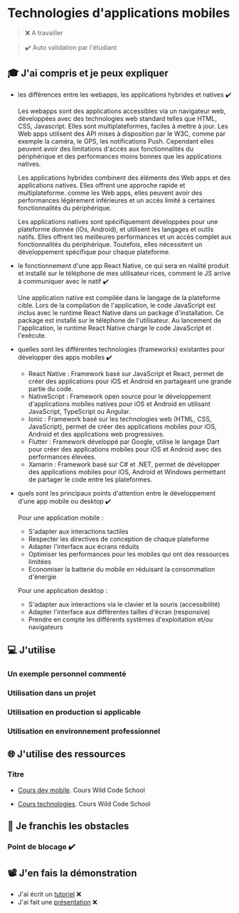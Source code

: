 # Technologies d'applications mobiles

> ❌ A travailler

> ✔️ Auto validation par l'étudiant

## 🎓 J'ai compris et je peux expliquer

- les différences entre les webapps, les applications hybrides et natives ✔️

  Les webapps sont des applications accessibles via un navigateur web, développées avec des technologies web standard telles que HTML, CSS, Javascript. Elles sont multiplateformes, faciles à mettre à jour. Les Web apps utilisent des API mises à disposition par le W3C, comme par exemple la caméra, le GPS, les notifications Push. Cependant elles peuvent avoir des limitations d'accès aux fonctionnalités du périphérique et des performances moins bonnes que les applications natives.

  Les applications hybrides combinent des éléments des Web apps et des applications natives. Elles offrent une approche rapide et multiplateforme. comme les Web apps, elles peuvent avoir des performances légèrement inférieures et un accès limité à certaines fonctionnalités du périphérique.  

  Les applications natives sont spécifiquement développées pour une plateforme donnée (iOs, Android), et utilisent les langages et outils natifs. Elles offrent les meilleures performances et un accès complet aux fonctionnalités du périphérique. Toutefois, elles nécessitent un développement spécifique pour chaque plateforme.

- le fonctionnement d'une app React Native, ce qui sera en réalité produit et installé sur le téléphone de mes utilisateur·rices, comment le JS arrive à communiquer avec le natif ✔️

  Une application native est compilée dans le langage de la plateforme cible. 
  Lors de la compilation de l'application, le code JavaScript est inclus avec le runtime React Native dans un package d'installation. Ce package est installé sur le téléphone de l'utilisateur. Au lancement de l'application, le runtime React Native charge le code JavaScript et l'exécute.

- quelles sont les différentes technologies (frameworks) existantes pour développer des apps mobiles ✔️

  * React Native : Framework basé sur JavaScript et React, permet de créer des applications pour iOS et Android en partageant une grande partie du code.
  * NativeScript : Framework open source pour le développement d'applications mobiles natives pour iOS et Android en utilisant JavaScript, TypeScript ou Angular.
  * Ionic : Framework basé sur les technologies web (HTML, CSS, JavaScript), permet de créer des applications mobiles pour iOS, Android et des applications web progressives.
  * Flutter : Framework développé par Google, utilise le langage Dart pour créer des applications mobiles pour iOS et Android avec des performances élevées.
  * Xamarin : Framework basé sur C# et .NET, permet de développer des applications mobiles pour iOS, Android et Windows permettant de partager le code entre les plateformes.
  
- quels sont les principaux points d'attention entre le développement d'une app mobile ou desktop ✔️

  Pour une application mobile : 
  * S'adapter aux interactions tactiles
  * Respecter les directives de conception de chaque plateforme
  * Adapter l'interface aux écrans réduits
  * Optimiser les performances pour les mobiles qui ont des ressources limitées
  * Economiser la batterie du mobile en réduisant la consommation d'énergie

  Pour une application desktop :
    * S'adapter aux interactions via le clavier et la souris (accessibilité)
    * Adapter l'interface aux différentes tailles d'écran (responsive)
    * Prendre en compte les différents systèmes d'exploitation et/ou navigateurs

## 💻 J'utilise

### Un exemple personnel commenté 

### Utilisation dans un projet

### Utilisation en production si applicable 

### Utilisation en environnement professionnel 

## 🌐 J'utilise des ressources

### Titre

- [Cours dev mobile](https://docs.google.com/presentation/d/1mQMP_jWgBJNzeIWuRZCt4PPlKZKkJ0nKheGggnwnVKg/edit#slide=id.g701c29d7f0_0_121).
  Cours Wild Code School

- [Cours technologies](https://docs.google.com/presentation/d/1hSXdRjSQa7CaN54LZMOaL8V0OAHo7reY7YapZ4bt-Tc/edit#slide=id.g703a50c54d_0_0).
  Cours Wild Code School

## 🚧 Je franchis les obstacles

### Point de blocage ✔️

## 📽️ J'en fais la démonstration

- J'ai écrit un [tutoriel]() ❌
- J'ai fait une [présentation]() ❌ 

